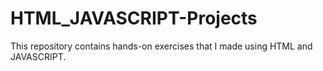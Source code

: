 # HTML_JAVASCRIPT-Projects

This repository contains hands-on exercises that I made using HTML and JAVASCRIPT.

 
